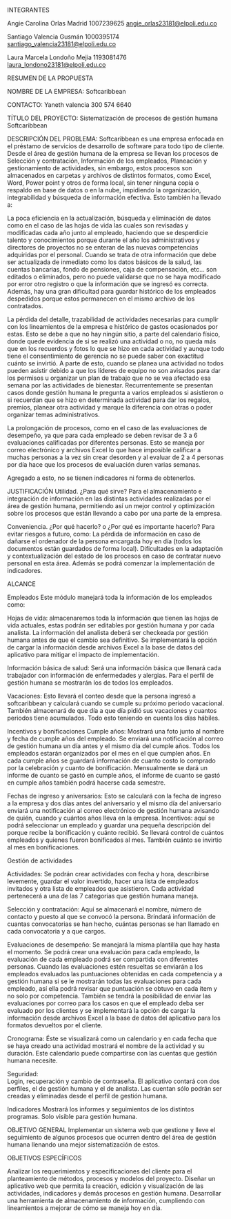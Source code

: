 

INTEGRANTES

Angie Carolina Orlas Madrid 1007239625 angie_orlas23181@elpoli.edu.co

Santiago Valencia Gusmán 1000395174 santiago_valencia23181@elpoli.edu.co

Laura Marcela Londoño Mejia 1193081476 laura_londono23181@elpoli.edu.co

RESUMEN DE LA PROPUESTA

NOMBRE DE LA EMPRESA: Softcaribbean 

CONTACTO: Yaneth valencia 300 574 6640

TÍTULO DEL PROYECTO: Sistematización de procesos de gestión humana Softcaribbean

 
DESCRIPCIÓN DEL PROBLEMA:
Softcaribbean es una empresa enfocada en el préstamo de servicios de desarrollo de software para todo tipo de cliente.
Desde el área de gestión humana de la empresa se llevan los procesos de Selección y contratación, Información de los empleados, Planeación y gestionamiento de actividades, sin embargo, estos procesos son almacenados en carpetas y archivos de distintos formatos, como Excel, Word, Power point y otros de forma local, sin tener ninguna copia o respaldo en base de datos o en la nube, impidiendo la organización, integrabilidad y búsqueda de información efectiva. Esto también ha llevado a:

La poca eficiencia en la actualización, búsqueda y eliminación de datos como en el caso de las hojas de vida las cuales son revisadas y modificadas cada año junto al empleado, haciendo que se desperdicie talento y conocimientos porque durante el año los administrativos y directores de proyectos no se enteran de las nuevas competencias adquiridas por el personal. 
Cuando se trata de otra información que debe ser actualizada de inmediato como los datos básicos de la salud, las cuentas bancarias, fondo de pensiones, caja de compensación, etc… son editados o eliminados, pero no puede validarse que no se haya modificado por error otro registro o que la información que se ingresó es correcta. Además, hay una gran dificultad para guardar histórico de los empleados despedidos porque estos permanecen en el mismo archivo de los contratados.

La pérdida del detalle, trazabilidad de actividades necesarias para cumplir con los lineamientos de la empresa e histórico de gastos ocasionados por estas. Esto se debe a que no hay ningún sitio, a parte del calendario físico, donde quede evidencia de si se realizó una actividad o no, no queda más que en los recuerdos y fotos lo que se hizo en cada actividad y aunque todo tiene el consentimiento de gerencia no se puede saber con exactitud cuánto se invirtió.
A parte de esto, cuando se planea una actividad no todos pueden asistir debido a que los líderes de equipo no son avisados para dar los permisos u organizar un plan de trabajo que no se vea afectado esa semana por las actividades de bienestar. Recurrentemente se presentan casos donde gestión humana le pregunta a varios empleados si asistieron o si recuerdan que se hizo en determinada actividad para dar los regalos, premios, planear otra actividad y marque la diferencia con otras o poder organizar temas administrativos.

La prolongación de procesos, como en el caso de las evaluaciones de desempeño, ya que para cada empleado se deben revisar de 3 a 6 evaluaciones calificadas por diferentes personas. Esto se maneja por correo electrónico y archivos Excel lo que hace imposible calificar a muchas personas a la vez sin crear desorden y al evaluar de 2 a 4 personas por día hace que los procesos de evaluación duren varias semanas.

Agregado a esto, no se tienen indicadores ni forma de obtenerlos.


JUSTIFICACIÓN
Utilidad.  ¿Para qué sirve?
Para el almacenamiento e integración de información en las distintas actividades realizadas por el área de gestión humana, permitiendo así un mejor control y optimización  sobre los procesos que están llevando a cabo por una parte de la empresa.  

Conveniencia.   ¿Por qué hacerlo? o ¿Por qué es importante hacerlo?
Para evitar riesgos a futuro, como:
La pérdida de información en caso de dañarse el ordenador de la persona encargada hoy en día (todos los documentos están guardados de forma local).
Dificultades en la adaptación y contextualización del estado de los procesos en caso de contratar nuevo personal en esta área.
Además se podrá comenzar la implementación de indicadores.

ALCANCE

Empleados
Este módulo manejará toda la información de los empleados como:

Hojas de vida: almacenaremos toda la información que tienen las hojas de vida actuales, estas podrán ser editables por gestión humana y por cada analista. La información del analista deberá ser checkeada por gestión humana antes de que el cambio sea definitivo.  Se implementará la opción de cargar la información desde archivos Excel a la base de datos del aplicativo para mitigar el impacto de implementación.

Información básica de salud: Será una información básica que llenará cada trabajador con información de enfermedades y alergias. Para el perfil de gestión humana se mostrarán los de todos los empleados.

Vacaciones: Esto llevará el conteo desde que la persona ingresó a softcaribbean y calculará cuando se cumple su próximo periodo vacacional. También almacenará de que día a que día pidió sus vacaciones y cuantos periodos tiene acumulados. Todo esto teniendo en cuenta los días hábiles.

Incentivos y bonificaciones
Cumple años:  Mostrará una foto junto al nombre y fecha de cumple años del empleado. Se enviará una notificación al correo de gestión humana un día antes y el mismo día del cumple años. Todos los empleados estarán organizados por el mes en el que cumplen años. En cada cumple años se guardará información de cuanto costo lo comprado por la celebración y cuanto de bonificación. Mensualmente se dará un informe de cuanto se gastó en cumple años, el informe de cuanto se gastó en cumple años también podrá hacerse cada semestre.

Fechas de ingreso y aniversarios: Esto se calculará con la fecha de ingreso a la empresa y dos días antes del aniversario y el mismo día del aniversario enviará una notificación al correo electrónico de gestión humana avisando de quién, cuando y cuántos años lleva en la empresa.
Incentivos: aquí se podrá seleccionar un empleado y guardar una pequeña descripción del porque recibe la bonificación y cuánto recibió. Se llevará control de cuántos empleados y quienes fueron bonificados al mes. También cuánto se invirtio al mes en bonificaciones.

Gestión de actividades 

Actividades: Se podrán crear actividades con fecha y hora, describirse levemente, guardar el valor invertido, hacer una lista de empleados invitados y otra lista de empleados que asistieron. Cada actividad pertenecerá a una de las 7 categorías que gestión humana maneja. 

Selección y contratación: Aquí se almacenará el nombre, número de contacto y puesto al que se convocó la persona. Brindará información de cuantas convocatorias se han hecho, cuántas personas se han llamado en cada convocatoria y a que cargos.

Evaluaciones de desempeño:  Se manejará la misma plantilla que hay hasta el momento. Se podrá crear una evaluación para cada empleado, la evaluación de cada empleado podrá ser compartida con diferentes personas. Cuando las evaluaciones estén resueltas se enviarán a los empleados evaluados las puntuaciones obtenidas en cada competencia y a gestión humana si se le mostrarán todas las evaluaciones para cada empleado, así ella podrá revisar que puntuación se obtuvo en cada ítem y no solo por competencia. También se tendrá la posibilidad de enviar las evaluaciones por correo para los casos en que el empleado deba ser evaluado por los clientes y se implementará la opción de cargar la información desde archivos Excel a la base de datos del aplicativo para los formatos devueltos por el cliente.

Cronograma:   Éste se visualizará como un calendario y en cada fecha que se haya creado una actividad mostrará el nombre de la actividad y su duración. Este calendario puede compartirse con las cuentas que gestión humana necesite.

Seguridad:  
Login, recuperación y cambio de contraseña.
El aplicativo contará con dos perfiles, el de gestión humana y el de analista.
Las cuentan sólo podrán ser creadas y eliminadas desde el perfil de gestión humana.

Indicadores
Mostrará los informes y seguimientos de los distintos programas. Solo visible para gestión humana.

OBJETIVO GENERAL
Implementar un sistema web que gestione y lleve el seguimiento de algunos procesos que ocurren dentro del área de gestión humana llenando una mejor sistematización de estos.


OBJETIVOS ESPECÍFICOS

Analizar los requerimientos y especificaciones del cliente para el planteamiento de métodos, procesos y modelos del proyecto.
Diseñar un aplicativo web que permita la creación, edición y visualización de las actividades, indicadores y demás procesos en gestión humana.
Desarrollar una herramienta de almacenamiento de información, cumpliendo con lineamientos a mejorar de cómo se maneja hoy en día.



